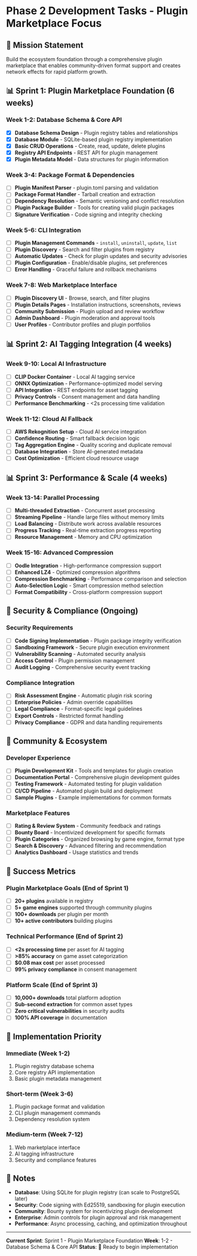 # Phase 2 Development Tasks - Plugin Marketplace Focus

## 🎯 Mission Statement
Build the ecosystem foundation through a comprehensive plugin marketplace that enables community-driven format support and creates network effects for rapid platform growth.

## 📊 Sprint 1: Plugin Marketplace Foundation (6 weeks)

### Week 1-2: Database Schema & Core API
- [x] **Database Schema Design** - Plugin registry tables and relationships
- [x] **Database Module** - SQLite-based plugin registry implementation
- [x] **Basic CRUD Operations** - Create, read, update, delete plugins
- [x] **Registry API Endpoints** - REST API for plugin management
- [x] **Plugin Metadata Model** - Data structures for plugin information

### Week 3-4: Package Format & Dependencies
- [ ] **Plugin Manifest Parser** - plugin.toml parsing and validation
- [ ] **Package Format Handler** - Tarball creation and extraction
- [ ] **Dependency Resolution** - Semantic versioning and conflict resolution
- [ ] **Plugin Package Builder** - Tools for creating valid plugin packages
- [ ] **Signature Verification** - Code signing and integrity checking

### Week 5-6: CLI Integration
- [ ] **Plugin Management Commands** - `install`, `uninstall`, `update`, `list`
- [ ] **Plugin Discovery** - Search and filter plugins from registry
- [ ] **Automatic Updates** - Check for plugin updates and security advisories
- [ ] **Plugin Configuration** - Enable/disable plugins, set preferences
- [ ] **Error Handling** - Graceful failure and rollback mechanisms

### Week 7-8: Web Marketplace Interface
- [ ] **Plugin Discovery UI** - Browse, search, and filter plugins
- [ ] **Plugin Details Pages** - Installation instructions, screenshots, reviews
- [ ] **Community Submission** - Plugin upload and review workflow
- [ ] **Admin Dashboard** - Plugin moderation and approval tools
- [ ] **User Profiles** - Contributor profiles and plugin portfolios

## 📊 Sprint 2: AI Tagging Integration (4 weeks)

### Week 9-10: Local AI Infrastructure
- [ ] **CLIP Docker Container** - Local AI tagging service
- [ ] **ONNX Optimization** - Performance-optimized model serving
- [ ] **API Integration** - REST endpoints for asset tagging
- [ ] **Privacy Controls** - Consent management and data handling
- [ ] **Performance Benchmarking** - <2s processing time validation

### Week 11-12: Cloud AI Fallback
- [ ] **AWS Rekognition Setup** - Cloud AI service integration
- [ ] **Confidence Routing** - Smart fallback decision logic
- [ ] **Tag Aggregation Engine** - Quality scoring and duplicate removal
- [ ] **Database Integration** - Store AI-generated metadata
- [ ] **Cost Optimization** - Efficient cloud resource usage

## 📊 Sprint 3: Performance & Scale (4 weeks)

### Week 13-14: Parallel Processing
- [ ] **Multi-threaded Extraction** - Concurrent asset processing
- [ ] **Streaming Pipeline** - Handle large files without memory limits
- [ ] **Load Balancing** - Distribute work across available resources
- [ ] **Progress Tracking** - Real-time extraction progress reporting
- [ ] **Resource Management** - Memory and CPU optimization

### Week 15-16: Advanced Compression
- [ ] **Oodle Integration** - High-performance compression support
- [ ] **Enhanced LZ4** - Optimized compression algorithms
- [ ] **Compression Benchmarking** - Performance comparison and selection
- [ ] **Auto-Selection Logic** - Smart compression method selection
- [ ] **Format Compatibility** - Cross-platform compression support

## 🔐 Security & Compliance (Ongoing)

### Security Requirements
- [ ] **Code Signing Implementation** - Plugin package integrity verification
- [ ] **Sandboxing Framework** - Secure plugin execution environment
- [ ] **Vulnerability Scanning** - Automated security analysis
- [ ] **Access Control** - Plugin permission management
- [ ] **Audit Logging** - Comprehensive security event tracking

### Compliance Integration
- [ ] **Risk Assessment Engine** - Automatic plugin risk scoring
- [ ] **Enterprise Policies** - Admin override capabilities
- [ ] **Legal Compliance** - Format-specific legal guidelines
- [ ] **Export Controls** - Restricted format handling
- [ ] **Privacy Compliance** - GDPR and data handling requirements

## 🏪 Community & Ecosystem

### Developer Experience
- [ ] **Plugin Development Kit** - Tools and templates for plugin creation
- [ ] **Documentation Portal** - Comprehensive plugin development guides
- [ ] **Testing Framework** - Automated testing for plugin validation
- [ ] **CI/CD Pipeline** - Automated plugin build and deployment
- [ ] **Sample Plugins** - Example implementations for common formats

### Marketplace Features
- [ ] **Rating & Review System** - Community feedback and ratings
- [ ] **Bounty Board** - Incentivized development for specific formats
- [ ] **Plugin Categories** - Organized browsing by game engine, format type
- [ ] **Search & Discovery** - Advanced filtering and recommendation
- [ ] **Analytics Dashboard** - Usage statistics and trends

## 🎯 Success Metrics

### Plugin Marketplace Goals (End of Sprint 1)
- [ ] **20+ plugins** available in registry
- [ ] **5+ game engines** supported through community plugins
- [ ] **100+ downloads** per plugin per month
- [ ] **10+ active contributors** building plugins

### Technical Performance (End of Sprint 2)
- [ ] **<2s processing time** per asset for AI tagging
- [ ] **>85% accuracy** on game asset categorization
- [ ] **$0.08 max cost** per asset processed
- [ ] **99% privacy compliance** in consent management

### Platform Scale (End of Sprint 3)
- [ ] **10,000+ downloads** total platform adoption
- [ ] **Sub-second extraction** for common asset types
- [ ] **Zero critical vulnerabilities** in security audits
- [ ] **100% API coverage** in documentation

## 🚀 Implementation Priority

### **Immediate (Week 1-2)**
1. Plugin registry database schema
2. Core registry API implementation
3. Basic plugin metadata management

### **Short-term (Week 3-6)**
1. Plugin package format and validation
2. CLI plugin management commands
3. Dependency resolution system

### **Medium-term (Week 7-12)**
1. Web marketplace interface
2. AI tagging infrastructure
3. Security and compliance features

## 📝 Notes

- **Database**: Using SQLite for plugin registry (can scale to PostgreSQL later)
- **Security**: Code signing with Ed25519, sandboxing for plugin execution
- **Community**: Bounty system for incentivizing plugin development
- **Enterprise**: Admin controls for plugin approval and risk management
- **Performance**: Async processing, caching, and optimization throughout

---

**Current Sprint**: Sprint 1 - Plugin Marketplace Foundation
**Week**: 1-2 - Database Schema & Core API
**Status**: 🚀 Ready to begin implementation
